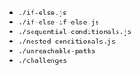 * `./if-else.js`
* `./if-else-if-else.js`
* `./sequential-conditionals.js`
* `./nested-conditionals.js`
* `./unreachable-paths`
* `./challenges`
